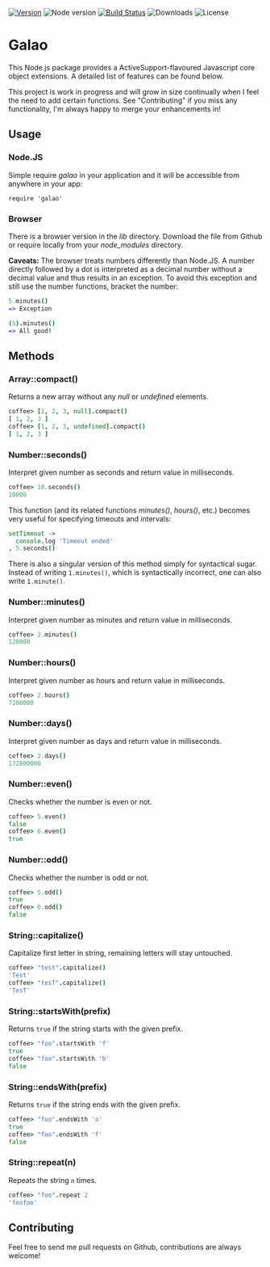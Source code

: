 [![Version][version-img]][version-url]
![Node version](https://img.shields.io/node/v/galao.svg)
[![Build Status][travis-img]][travis-url]
![Downloads](https://img.shields.io/npm/dm/galao.svg)
![License](https://img.shields.io/npm/l/galao.svg)

<!-- Variables -->
[version-img]: https://img.shields.io/npm/v/galao.svg
[version-url]: https://www.npmjs.com/package/galao
[travis-img]: https://img.shields.io/travis/lawitschka/galao.svg
[travis-url]: https://travis-ci.org/lawitschka/galao

# Galao

This Node.js package provides a ActiveSupport-flavoured Javascript core object
extensions. A detailed list of features can be found below.

This project is work in progress and will grow in size continually when I feel
the need to add certain functions. See "Contributing" if you miss any
functionality, I'm always happy to merge your enhancements in!


## Usage

### Node.JS

Simple require _galao_ in your application and it will be accessible from
anywhere in your app:

```
require 'galao'
```

### Browser

There is a browser version in the _lib_ directory. Download the file from Github
or require locally from your _node_modules_ directory.

**Caveats:** The browser treats numbers differently than Node.JS. A number
directly followed by a dot is interpreted as a decimal number without a decimal
value and thus results in an exception. To avoid this exception and still use
the number functions, bracket the number:

```coffeescript
5.minutes()
=> Exception

(5).minutes()
=> All good!
```


## Methods

### Array::compact()

Returns a new array without any _null_ or _undefined_ elements.

```coffeescript
coffee> [1, 2, 3, null].compact()
[ 1, 2, 3 ]
coffee> [1, 2, 3, undefined].compact()
[ 1, 2, 3 ]
```

### Number::seconds()

Interpret given number as seconds and return value in milliseconds.

```coffeescript
coffee> 10.seconds()
10000
```

This function (and its related functions _minutes()_, _hours()_, etc.) becomes
very useful for specifying timeouts and intervals:

```coffeescript
setTimeout ->
  console.log 'Timeout ended'
, 5.seconds()
```

There is also a singular version of this method simply for syntactical sugar.
Instead of writing `1.minutes()`, which is syntactically incorrect, one can also
write `1.minute()`.

### Number::minutes()

Interpret given number as minutes and return value in milliseconds.

```coffeescript
coffee> 2.minutes()
120000
```

### Number::hours()

Interpret given number as hours and return value in milliseconds.

```coffeescript
coffee> 2.hours()
7200000
```

### Number::days()

Interpret given number as days and return value in milliseconds.

```coffeescript
coffee> 2.days()
172800000
```

### Number::even()

Checks whether the number is even or not.

```coffeescript
coffee> 5.even()
false
coffee> 6.even()
true
```

### Number::odd()

Checks whether the number is odd or not.

```coffeescript
coffee> 5.odd()
true
coffee> 6.odd()
false
```

### String::capitalize()

Capitalize first letter in string, remaining letters will stay untouched.

```coffeescript
coffee> "test".capitalize()
'Test'
coffee> "tesT".capitalize()
'TesT'
```

### String::startsWith(prefix)

Returns `true` if the string starts with the given prefix.

```coffeescript
coffee> "foo".startsWith 'f'
true
coffee> "foo".startsWith 'b'
false
```

### String::endsWith(prefix)

Returns `true` if the string ends with the given prefix.

```coffeescript
coffee> "foo".endsWith 'o'
true
coffee> "foo".endsWith 'f'
false
```

### String::repeat(n)

Repeats the string `n` times.

```coffeescript
coffee> "foo".repeat 2
'foofoo'
```

## Contributing

Feel free to send me pull requests on Github, contributions are always welcome!
